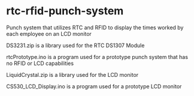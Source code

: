 # rtc-rfid-punch-system
Punch system that utilizes RTC and RFID to display the times worked by each employee on an LCD monitor

DS3231.zip is a library used for the RTC DS1307 Module

rtcPrototype.ino is a program used for a prototype punch system that has no RFID or LCD capabilities

LiquidCrystal.zip is a library used for the LCD monitor

CS530_LCD_Display.ino is a program used for a prototype LCD monitor

